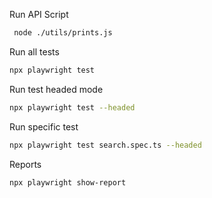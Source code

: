 Run API Script

```bash
 node ./utils/prints.js
```

Run all tests

```bash
npx playwright test
```

Run test headed mode

```bash
npx playwright test --headed
```

Run specific test

```bash
npx playwright test search.spec.ts --headed
```


Reports

```bash
npx playwright show-report
```